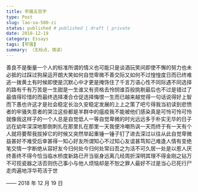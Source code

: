 ```yaml
---
title: 牢骚五百字
type: Post
slug: lao-sa-500-zi
status: published # published | draft | private
date: 2018-12-19
category: Essays
tags: [牢骚]
summary: （无标点，慎读）
---
```


善良不是衡量一个人的标准所谓的情义也可能只是谈酒玩笑间即使不懈的努力也未必抵的过踩过狗屎运开朗大笑如何自觉卑微不善交际又如何不过惶惶度日而已终难逃一拨黄土有时候即使是沉默心中才更是掩饰住了千言万语心性不同际遇不同选择的路有千有万苦是一生甜是一生谁又有资格去怜悯谁百般挑剔最后也不过是错过了最值得珍惜的而最终选择凑合仓促选择悔恨一生而已越来越觉得一句话说得好上智而下愚也许这才是社会稳定长治久安稳定发展的上上之策了吧亏得我当初读到悲愤者的牢骚失意者的哭泣这些都是羊群中的瘟疫我不能被他们感染真是可怜可怜可怜就像我这样子的一个人总是自觉低人一等自觉卑微的时光远远多于朴实无华的日子远在幼年深深地那倒刺扎在那里扎在那里一天我便冷嘲热讽一天而终于有一天有个人就将要帮我拔掉它的时候又突然举起重锤一锤子钉了进去深过以往从此自觉卑微益甚好不难受后幸甚得一知心好友所谓知心不过知心友谊甚笃知己难逢人情有变绝笔交情一字断绝从容好友今归何处今归何处常曰吾之为活不可久居一处是以惹人厌终善终不得今恰当临水桥度新路已开当驱身远离几经周折深明其理不得金刚之钻万不可揽瓷器之活否则伤己事小与他人烦恼却是不恕之罪人最好不过是当心已死行尸走肉遍地浮华苟活于世

—— 2018 年 12 月 19 日